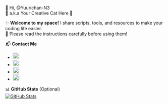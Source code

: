 👋 Hi, @Yuurichan-N3  
🌸 a.k.a Your Creative Cat Here 🌟  

✨ **Welcome to my space!** I share scripts, tools, and resources to make your coding life easier.  
🔧 Please read the instructions carefully before using them!  

📬 **Contact Me**  
- [<img src="https://abs.twimg.com/favicons/twitter.3.ico" alt="X Logo" width="20"/>](https://x.com/Naadiir_08)  
- [<img src="https://abs.twimg.com/favicons/twitter.3.ico" alt="X Logo" width="20"/>](https://x.com/Naadiir_FX)  
- [<img src="https://telegram.org/img/apple-touch-icon.png" alt="Telegram Logo" width="20"/>](https://t.me/sentineldiscus)  
- [<img src="https://telegram.org/img/apple-touch-icon.png" alt="Telegram Logo" width="20"/>](https://t.me/sentinelquant)  

📊 **GitHub Stats** (Optional)  
[![GitHub Stats](https://github-readme-stats.vercel.app/api?username=Yuurichan-N3&show_icons=true)](https://github.com/Yuurichan-N3)
